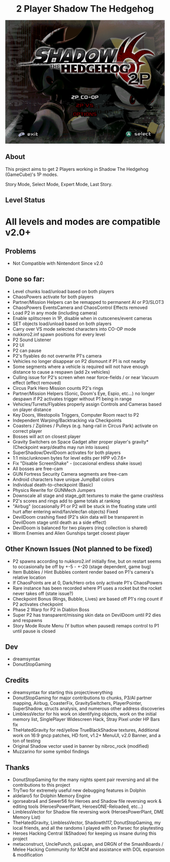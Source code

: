 <div align="center"><h1>2 Player Shadow The Hedgehog</h1>
<img src="https://raw.githubusercontent.com/ShadowTheHedgehogHacking/2P-ShdTH/master/res/main_banner.png" align="center" />
</div>

## About
This project aims to get 2 Players working in Shadow The Hedgehog (GameCube)'s 1P modes.

Story Mode, Select Mode, Expert Mode, Last Story.

## Level Status
# All levels and modes are compatible v2.0+

## Problems
* Not Compatible with Nintendont Since v2.0

## Done so far:
* Level chunks load/unload based on both players
* ChaosPowers activate for both players
* Partner/Mission Helpers can be remapped to permanent AI or P3/SLOT3
* ChaosPowers EventsCamera and ChaosControl Effects removed
* Load P2 in any mode (including camera)
* Enable splitscreen in 1P, disable when in cutscenes/event cameras
* SET objects load/unload based on both players
* Carry over VS mode selected characters into CO-OP mode
* nukkoro2.inf spawn positions for every level
* P2 Sound Listener
* P2 UI
* P2 can pause
* P2's flyables do not overwrite P1's camera
* Vehicles no longer disappear on P2 dismount if P1 is not nearby
* Some segments where a vehicle is required will not have enough distance to cause a respawn (add 2x vehicles)
* Culling issue for P2's screen when near force-fields / or near Vacuum effect (effect removed)
* Circus Park Hero Mission counts P2's rings
* Partner/Mission Helpers (Sonic, Doom's Eye, Espio, etc...) no longer despawn if P2 activates trigger without P1 being in range
* Vehicles/Turrets/Flyables properly assign Controls and Cameras based on player distance
* Key Doors, Westopolis Triggers, Computer Room react to P2
* Independent Warping/Backtracking via Checkpoints
* Coasters / Ziplines / Pulleys (e.g. hang-rail in Circus Park) activate on correct player
* Bosses will act on closest player
* Gravity Switchers on Space Gadget alter proper player's gravity* (Checkpoint warp/deaths may run into issues)
* SuperShadow/DevilDoom activates for both players
* 1:1 misc/unknown bytes for level edits per HPP v0.7.6+
* Fix "Disable ScreenShake" - (occasional endless shake issue)
* All bosses are free-cam
* GUN Fortress Security Camera segments are free-cam
* Android characters have unique JumpBall colors
* Individual death-to-checkpoint (Basic)
* Physics Rewrite for GUNMech Jumpers
* Downscale all stage and stage_gdt textures to make the game crashless
* P2's scores and rings add to game totals at ranking
* "Airbug" (occasionally P1 or P2 will be stuck in the floating state until hurt after entering wind/fan/elecfan objects) Fixed
* DevilDoom crashing fixed (P2's skin data will be transparent in DevilDoom stage until death as a side effect)
* DevilDoom is balanced for two players (ring collection is shared)
* Worm Enemies and Alien Gunships target closest player

## Other Known Issues (Not planned to be fixed)
* P2 spawns according to nukkoro2.inf initially fine, but on restart seems to occasionally be off by +-5 - +-20 (stage dependent, game bug)
* Item Bubbles / Hint Bubbles content render based on P1's camera's relative location
* If ChaosPoints are at 0, Dark/Hero orbs only activate P1's ChaosPowers
* Rare instance has been recorded where P1 uses a rocket but the rocket never takes off (state issue?)
* Checkpoint Bonus (Rings, Bubble, Lives) are based off P1's ring count if P2 activates checkpoint
* Phase 2 Warp for P2 in Diablon Boss
* Super P2 has transparent/missing skin data on DevilDoom until P2 dies and respawns
* Story Mode Route Menu (Y button when paused) remaps control to P1 until pause is closed

## Dev
* dreamsyntax
* DonutStopGaming

## Credits
* dreamsyntax for starting this project/everything
* DonutStopGaming for major contributions to chunks, P3/AI partner mapping, Airbug, CoasterFix, GravitySwitchers, PlayerPointer, SuperShadow, structs analysis, and numerous other address discoveries
* LimblessVector for his work on identifying objects, work on the initial memory list, SinglePlayer Widescreen Hack, Stray Pixel under HP Bars fix
* TheHatedGravity for red/yellow TrueBlackShadow textures, Additional work on 16:9 gncp patches, HD font, v1.2+ MenuUI, v2.0 Banner, and a ton of testing
* Original Shadow vector used in banner by nibroc_rock (modified)
* Muzzarino for some symbol findings

## Thanks
* DonutStopGaming for the many nights spent pair reversing and all the contributions to this project
* TryTwo for extremely useful new debugging features in Dolphin
* aldelaro5 for Dolphin Memory Engine
* igorseabra4 and Sewer56 for Heroes and Shadow file reversing work & editing tools (HeroesPowerPlant, HeroesONE-Reloaded, etc...)
* LimblessVector for Shadow file reversing work (HeroesPowerPlant, DME Memory List)
* TheHatedGravity, LimblessVector, Shadowth117, DonutStopGaming, my local friends, and all the randoms I played with on Parsec for playtesting
* Heroes Hacking Central (&Shadow) for keeping us insane during this project
* metaconstruct, UnclePunch, psiLupan, and DRGN of the SmashBoards / Melee Hacking Community for MCM and assistance with DOL expansion & modification